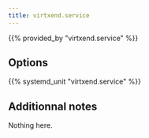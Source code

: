 ```yaml
---
title: virtxend.service
---
```


{{% provided_by "virtxend.service" %}}

## Options

{{% systemd_unit "virtxend.service" %}}

## Additionnal notes

Nothing here.